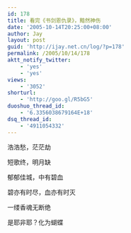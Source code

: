 ```yaml
---
id: 178
title: 看完《书剑恩仇录》，黯然神伤
date: '2005-10-14T20:25:00+08:00'
author: Jay
layout: post
guid: 'http://ijay.net.cn/log/?p=178'
permalink: /2005/10/14/178
aktt_notify_twitter:
    - 'yes'
    - 'yes'
views:
    - '3052'
shorturl:
    - 'http://goo.gl/R5bG5'
duoshuo_thread_id:
    - '6.3356038679164E+18'
dsq_thread_id:
    - '4911054332'
---
```


<p>浩浩愁，茫茫劫
</p><p>短歌终，明月缺
</p><p>郁郁佳城，中有碧血
</p><p>碧亦有时尽，血亦有时灭
</p><p>一缕香魂无断绝
</p><p>是耶非耶？化为蝴蝶</p>